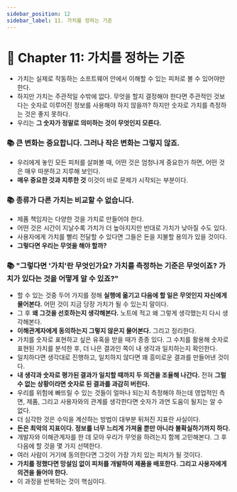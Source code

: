 ```yaml
---
sidebar_position: 12
sidebar_label: 11. 가치를 정하는 기준
---
```


# 🌈 Chapter 11: 가치를 정하는 기준
- 가치는 실제로 작동하는 소프트웨어 안에서 이해할 수 있는 피처로 볼 수 있어야만 한다.
- 하지만 가치는 주관적일 수밖에 없다. 무엇을 할지 결정해야 한다면 주관적인 것보다는 숫자로 이루어진 정보를 사용해야 하지 않을까? 하지만 숫자로 가치를 측정하는 것은 좋지 못하다.
- 우리는 **그 숫자가 정말로 의미하는 것이 무엇인지 모른다.**

### 📚 큰 변화는 중요합니다. 그러나 작은 변화는 그렇지 않죠.
- 우리에게 놓인 모든 피처를 살펴볼 때, 어떤 것은 엄청나게 중요한가 하면, 어떤 것은 매우 따분하고 지루해 보인다.
- **매우 중요한 것과 지루한 것** 이것이 바로 문제가 시작되는 부분이다.

### 📚 종류가 다른 가치는 비교할 수 없습니다.
- 제품 책임자는 다양한 것을 가치로 만들어야 한다.
- 어떤 것은 시간이 지날수록 가치가 더 높아지지만 반대로 가치가 낮아질 수도 있다.
- 사용자에게 가치를 빨리 전달할 수 있다면 그들은 돈을 지불할 용의가 있을 것이다.
- **그렇다면 우리는 무엇을 해야 할까?**

### 📚 "그렇다면 '가치'란 무엇인가요? 가치를 측정하는 기준은 무엇이죠? 가치가 있다는 것을 어떻게 알 수 있죠?"
- 할 수 있는 것중 두어 가지를 정해 **실행에 옮기고 다음에 할 일은 무엇인지 자신에게 물어본다.** 어떤 것이 지금 당장 가치가 될 수 있는지 말이다.
- 그 후 **왜 그것을 선호하는지 생각해본다.** 노트에 적고 왜 그렇게 생각했는지 다시 생각해본다.
- **이해관계자에게 동의하는지 그렇지 않은지 물어본다.** 그리고 정리한다.
- 가치를 숫자로 표현하고 싶은 유혹을 받을 때가 종종 있다. 그 수치를 활용해 숫자로 표현된 가치를 분석한 후, 더 나은 결과인 쪽이 내 생각과 일치하는지 확인한다.
- 일치하다면 생각대로 진행하고, 일치하지 않다면 꽤 흥미로운 결과를 만들어낸 것이다.
- **내 생각과 숫자로 평가된 결과가 일치할 때까지 두 의견을 조율해 나간다.** 전혀 **그럴 수 없는 상황이라면 숫자로 된 결과를 과감히 버린다.**
- 우리를 위험에 빠뜨릴 수 있는 것들이 얼마나 되는지 측정해야 하는데 영업적인 측면, 제품, 그리고 사용자와의 관계를 생각한다면 숫자가 과연 도움이 될지는 알 수 없다.
- 더 심각한 것은 수익을 계산하는 방법이 대부분 뒤처진 지표란 사실이다. 
- **돈은 최악의 지표이다. 정보를 너무 느리게 가져올 뿐만 아니라 불확실하기까지 하다.**
- 개발자와 이해관계자를 한 데 모아 우리가 무엇을 하려는지 함께 고민해본다. 그 후 다음에 할 것을 몇 가지 선택한다.
- 여러 사람이 거기에 동의한다면 그것이 가장 가치 있는 피처가 될 것이다.
- **가치를 정했다면 망설임 없이 피처를 개발하여 제품을 배포한다. 그리고 사용자에게 의견을 들어야 한다.**
- 이 과정을 반복하는 것이 핵심이다.
